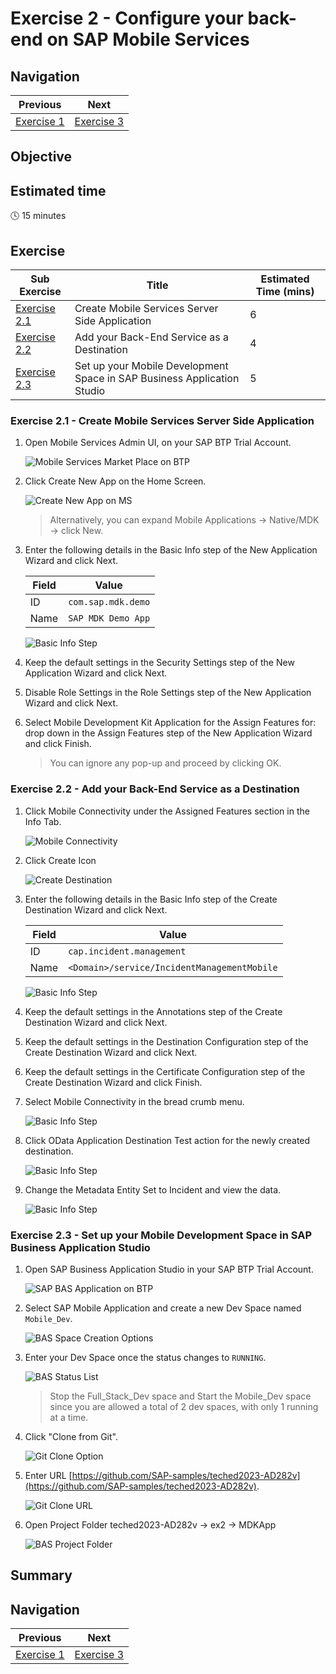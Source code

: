 # Exercise 2 - Configure your back-end on SAP Mobile Services 

## Navigation
| Previous| Next | 
|---|---|
| [Exercise 1](../ex1/README.md) | [Exercise 3](../ex3/README.md) | 

## Objective


## Estimated time
:clock4: 15 minutes


## Exercise
| Sub Exercise | Title | Estimated Time (mins) |
| --------------- | ----- | ------------------- |
| [Exercise 2.1](#exercise-21---create-mobile-services-server-side-application) | Create Mobile Services Server Side Application | 6 |
| [Exercise 2.2](#exercise-22---add-your-back-end-service-as-a-destination) | Add your Back-End Service as a Destination | 4 |
| [Exercise 2.3](#exercise-23---set-up-your-mobile-development-space-in-sap-business-application-studio) | Set up your Mobile Development Space in SAP Business Application Studio | 5 |

### Exercise 2.1 - Create Mobile Services Server Side Application

1. Open Mobile Services Admin UI, on your SAP BTP Trial Account.

    ![Mobile Services Market Place on BTP](images/img-1-1.png)

2. Click Create New App on the Home Screen.

    ![Create New App on MS](images/img-1-2.png)

    > Alternatively, you can expand Mobile Applications &rarr; Native/MDK &rarr; click New.

3. Enter the following details in the Basic Info step of the New Application Wizard and click Next.

    | Field| Value |
    |---|---|
    | ID | `com.sap.mdk.demo` |
    | Name | `SAP MDK Demo App` |

    ![Basic Info Step](images/img-1-3.png)


4. Keep the default settings in the Security Settings step of the New Application Wizard and click Next.

5. Disable Role Settings in the Role Settings step of the New Application Wizard and click Next.

6. Select Mobile Development Kit Application for the Assign Features for: drop down in the Assign Features step of the New Application Wizard and click Finish.

    > You can ignore any pop-up and proceed by clicking OK.

### Exercise 2.2 - Add your Back-End Service as a Destination

1. Click Mobile Connectivity under the Assigned Features section in the Info Tab.

    ![Mobile Connectivity](images/img-2-1.png)

2. Click Create Icon 

    ![Create Destination](images/img-2-1.png)


3. Enter the following details in the Basic Info step of the Create Destination Wizard and click Next.

    | Field| Value |
    |---|---|
    | ID | `cap.incident.management` |
    | Name | `<Domain>/service/IncidentManagementMobile` |

    ![Basic Info Step](images/img-2-3.png)


4. Keep the default settings in the Annotations step of the Create Destination Wizard and click Next.


5. Keep the default settings in the Destination Configuration step of the Create Destination Wizard and click Next.

6. Keep the default settings in the Certificate Configuration step of the Create Destination Wizard and click Finish.

7. Select Mobile Connectivity in the bread crumb menu.

    ![Basic Info Step](images/img-2-7.png)

8. Click OData Application Destination Test action for the newly created destination.

    ![Basic Info Step](images/img-2-8.png)

9. Change the Metadata Entity Set to Incident and view the data.

    ![Basic Info Step](images/img-2-9.png)


### Exercise 2.3 - Set up your Mobile Development Space in SAP Business Application Studio

1. Open SAP Business Application Studio in your SAP BTP Trial Account.

    ![SAP BAS Application on BTP](images/img-3-1.png)

2. Select SAP Mobile Application and create a new Dev Space named `Mobile_Dev`.

    ![BAS Space Creation Options](images/img-3-2.png)

3. Enter your Dev Space once the status changes to `RUNNING`.

    ![BAS Status List](images/img-3-3.png)

    > Stop the Full_Stack_Dev space and Start the Mobile_Dev space since you are allowed a total of 2 dev spaces, with only 1 running at a time.

4. Click "Clone from Git".

    ![Git Clone Option](images/img-3-4.png)

5. Enter URL [https://github.com/SAP-samples/teched2023-AD282v](https://github.com/SAP-samples/teched2023-AD282v).

   ![Git Clone URL](images/img-3-5.png)

6. Open Project Folder teched2023-AD282v &rarr; ex2 &rarr; MDKApp

    ![BAS Project Folder](images/img-3-6.png)

## Summary


## Navigation

| Previous| Next |
|---|---|
| [Exercise 1](../ex1/README.md) | [Exercise 3](../ex3/README.md) |
